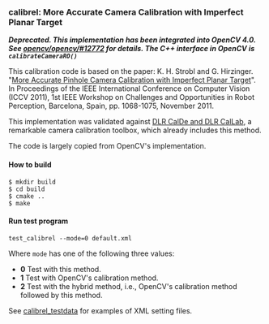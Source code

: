 ### calibrel: More Accurate Camera Calibration with Imperfect Planar Target

**_Deprecated. This implementation has been integrated into OpenCV 4.0.
See [opencv/opencv/#12772](https://github.com/opencv/opencv/pull/12772)
for details. The C++ interface in OpenCV is `calibrateCameraRO()`_**

This calibration code is based on the paper:
K. H. Strobl and G. Hirzinger. "[More Accurate Pinhole Camera
Calibration with Imperfect Planar
Target](https://www.robotic.dlr.de/fileadmin/robotic/stroblk/publications/strobl_2011iccv.pdf)".
In Proceedings of the IEEE International Conference on Computer Vision
(ICCV 2011), 1st IEEE Workshop on Challenges and Opportunities in Robot
Perception, Barcelona, Spain, pp.  1068-1075, November 2011.

This implementation was validated against [DLR CalDe and DLR
CalLab](http://www.robotic.dlr.de/callab/), a remarkable camera
calibration toolbox, which already includes this method.

The code is largely copied from OpenCV's implementation.

#### How to build

```
$ mkdir build
$ cd build
$ cmake ..
$ make
```

#### Run test program

```
test_calibrel --mode=0 default.xml
```

Where `mode` has one of the following three values:

* **0** Test with this method.
* **1** Test with OpenCV's calibration method.
* **2** Test with the hybrid method, i.e., OpenCV's calibration method
  followed by this method.

See [calibrel_testdata](https://github.com/xoox/calibrel_testdata)
for examples of XML setting files.
